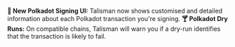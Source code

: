 <!-- version: v2.1.0 -->

**<span class="icon">🔏</span> New Polkadot Signing UI:** Talisman now shows customised and detailed information about each Polkadot transaction you're signing.
**<span class="icon">🍸</span> Polkadot Dry Runs:** On compatible chains, Talisman will warn you if a dry-run identifies that the transaction is likely to fail.
